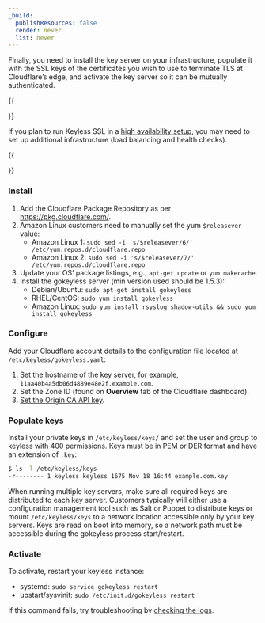 ```yaml
---
_build:
  publishResources: false
  render: never
  list: never
---
```


Finally, you need to install the key server on your infrastructure, populate it with the SSL keys of the certificates you wish to use to terminate TLS at Cloudflare’s edge, and activate the key server so it can be mutually authenticated.

{{<Aside type="note">}}

If you plan to run Keyless SSL in a [high availability setup](/ssl/keyless-ssl/reference/high-availability/), you may need to set up additional infrastructure (load balancing and health checks).

{{</Aside>}}

### Install

1.  Add the Cloudflare Package Repository as per https://pkg.cloudflare.com/.
2.  Amazon Linux customers need to manually set the yum `$releasever` value:
    - Amazon Linux 1: `sudo sed -i 's/$releasever/6/' /etc/yum.repos.d/cloudflare.repo`
    - Amazon Linux 2: `sudo sed -i 's/$releasever/7/' /etc/yum.repos.d/cloudflare.repo`
3.  Update your OS’ package listings, e.g., `apt-get update` or `yum makecache`.
4.  Install the gokeyless server (min version used should be 1.5.3):
    - Debian/Ubuntu: `sudo apt-get install gokeyless`
    - RHEL/CentOS: `sudo yum install gokeyless`
    - Amazon Linux: `sudo yum install rsyslog shadow-utils && sudo yum install gokeyless`

### Configure

Add your Cloudflare account details to the configuration file located at `/etc/keyless/gokeyless.yaml`:

1.  Set the hostname of the key server, for example, `11aa40b4a5db06d4889e48e2f.example.com`.
2.  Set the Zone ID (found on **Overview** tab of the Cloudflare dashboard).
3.  [Set the Origin CA API key](/fundamentals/api/get-started/ca-keys).

### Populate keys

Install your private keys in `/etc/keyless/keys/` and set the user and group to keyless with 400 permissions. Keys must be in PEM or DER format and have an extension of `.key`:

```sh
$ ls -l /etc/keyless/keys
-r-------- 1 keyless keyless 1675 Nov 18 16:44 example.com.key
```

When running multiple key servers, make sure all required keys are distributed to each key server. Customers typically will either use a configuration management tool such as Salt or Puppet to distribute keys or mount `/etc/keyless/keys` to a network location accessible only by your key servers. Keys are read on boot into memory, so a network path must be accessible during the gokeyless process start/restart.

### Activate

To activate, restart your keyless instance:

- systemd: `sudo service gokeyless restart`
- upstart/sysvinit: `sudo /etc/init.d/gokeyless restart`

If this command fails, try troubleshooting by [checking the logs](/ssl/keyless-ssl/troubleshooting/).